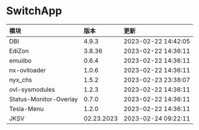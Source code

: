 # SwitchApp

|模块|版本|更新|
|:-|:-|:-|
|DBI|4.9.3|2023-02-22 14:42:05|
|EdiZon|3.8.36|2023-02-22 14:36:11|
|emuiibo|0.6.4|2023-02-22 14:36:11|
|nx-ovlloader|1.0.6|2023-02-22 14:36:11|
|nyx_chs|1.5.2|2023-02-23 23:38:07|
|ovl-sysmodules|1.2.3|2023-02-22 14:36:11|
|Status-Monitor-Overlay|0.7.0|2023-02-22 14:36:11|
|Tesla-Menu|1.2.0|2023-02-22 14:36:11|
|JKSV|02.23.2023|2023-02-24 09:22:11|
